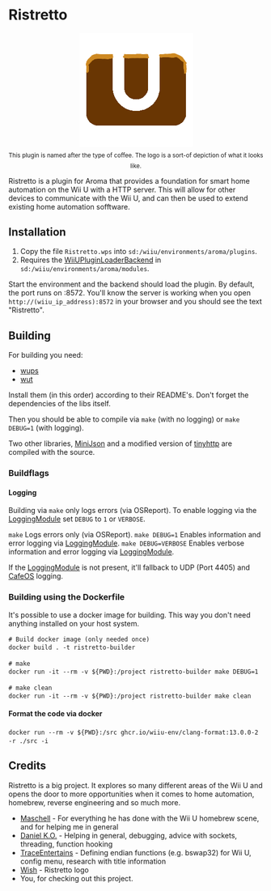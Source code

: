 # Ristretto

<p align="center">
  <img src=./.github/ristretto.png>
  <br>
  <sub>This plugin is named after the type of coffee. The logo is a sort-of depiction of what it looks like.</sub>
</p>

Ristretto is a plugin for Aroma that provides a foundation for smart home automation on the Wii U with a HTTP server. This will allow for other devices to communicate with the Wii U, and can then be used to extend existing home automation sofftware.

## Installation

1. Copy the file `Ristretto.wps` into `sd:/wiiu/environments/aroma/plugins`.
2. Requires the [WiiUPluginLoaderBackend](https://github.com/wiiu-env/WiiUPluginLoaderBackend) in `sd:/wiiu/environments/aroma/modules`.

Start the environment and the backend should load the plugin. By default, the port runs on :8572. You'll know the server is working when you open `http://(wiiu_ip_address):8572` in your browser and you should see the text "Ristretto".

## Building

For building you need:

- [wups](https://github.com/Maschell/WiiUPluginSystem)
- [wut](https://github.com/devkitpro/wut)

Install them (in this order) according to their README's. Don't forget the dependencies of the libs itself.

Then you should be able to compile via `make` (with no logging) or `make DEBUG=1` (with logging).

Two other libraries, [MiniJson](https://github.com/zsmj2017/MiniJson) and a modified version of [tinyhttp](https://github.com/kissbeni/tinyhttp) are compiled with the source.

### Buildflags

#### Logging

Building via `make` only logs errors (via OSReport). To enable logging via the [LoggingModule](https://github.com/wiiu-env/LoggingModule) set `DEBUG` to `1` or `VERBOSE`.

`make` Logs errors only (via OSReport).
`make DEBUG=1` Enables information and error logging via [LoggingModule](https://github.com/wiiu-env/LoggingModule).
`make DEBUG=VERBOSE` Enables verbose information and error logging via [LoggingModule](https://github.com/wiiu-env/LoggingModule).

If the [LoggingModule](https://github.com/wiiu-env/LoggingModule) is not present, it'll fallback to UDP (Port 4405) and [CafeOS](https://github.com/wiiu-env/USBSerialLoggingModule) logging.

### Building using the Dockerfile

It's possible to use a docker image for building. This way you don't need anything installed on your host system.

```
# Build docker image (only needed once)
docker build . -t ristretto-builder

# make
docker run -it --rm -v ${PWD}:/project ristretto-builder make DEBUG=1

# make clean
docker run -it --rm -v ${PWD}:/project ristretto-builder make clean
```

#### Format the code via docker

`docker run --rm -v ${PWD}:/src ghcr.io/wiiu-env/clang-format:13.0.0-2 -r ./src -i`

## Credits
Ristretto is a big project. It explores so many different areas of the Wii U and opens the door to more opportunities when it comes to home automation, homebrew, reverse engineering and so much more.

- [Maschell](https://github.com/maschell) - For everything he has done with the Wii U homebrew scene, and for helping me in general
- [Daniel K.O.](https://github.com/dkosmari) - Helping in general, debugging, advice with sockets, threading, function hooking
- [TraceEntertains](https://github.com/TraceEntertains) - Defining endian functions (e.g. bswap32) for Wii U, config menu, research with title information
- [Wish](https://github.com/wish13yt) - Ristretto logo
- You, for checking out this project.
